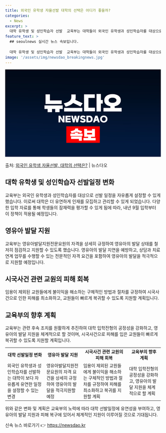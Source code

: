 ```yaml
---
title: 외국인 유학생 자율선발 대학의 선택은 어디가 좋을까?
categories:
  - News
excerpt: >
  대학 유학생 및 성인학습자 선발  교육부는 대학들이 외국인 유학생과 성인학습자를 대상으로 선발 일정을 자유롭…
feature_text: >
  ## seoulnews 실시간 뉴스 속보입니다.

  대학 유학생 및 성인학습자 선발  교육부는 대학들이 외국인 유학생과 성인학습자를 대상으로 선발 일정을 자유롭…
image: '/assets/img/newsdao_breakingnews.jpg'
---
```


![뉴스다오 속보](/assets/img/newsdao_breakingnews.jpg)

<p>출처: <a href="https://newsdao.kr/4560" rel="dofollow">외국인 유학생 자율선발, 대학의 선택은?</a> | 뉴스다오</p>

<h2 data-ke-size="size26">대학 유학생 및 성인학습자 선발일정 변화</h2>
<p data-ke-size="size16">교육부는 외국인 유학생과 성인학습자를 대상으로 선발 일정을 자유롭게 설정할 수 있게 했습니다. 이로써 대학은 더 유연하게 인재를 모집하고 관리할 수 있게 되었습니다. 다양한 입학 자료를 통해 학생들의 잠재력을 평가할 수 있게 됨에 따라, 내년 9월 입학부터 이 정책이 적용될 예정입니다.</p>

<h2 data-ke-size="size26">영유아 발달 지원</h2>
<p data-ke-size="size16">교육부는 영유아발달지원전문요원의 자격을 상세히 규정하여 영유아의 발달 상태를 철저히 점검하고 지원할 수 있도록 했습니다. 영유아의 발달 지연을 예방하고, 상담과 치료 연계 업무를 수행할 수 있는 전문적인 자격 요건을 포함하여 영유아의 발달을 적극적으로 지원할 예정입니다.</p>

<h2 data-ke-size="size26">시국사건 관련 교원의 피해 회복</h2>
<p data-ke-size="size16">임용이 제외된 교원들에게 불이익을 해소하는 구체적인 방법과 절차를 규정하여 시국사건으로 인한 피해를 최소화하고, 교원들이 빠르게 복귀할 수 있도록 지원할 계획입니다.</p>

<h2 data-ke-size="size26">교육부의 향후 계획</h2>
<p data-ke-size="size16">교육부는 관련 후속 조치를 원활하게 추진하여 대학 입학전형의 공정성을 강화하고, 영유아의 발달 지원을 체계적으로 할 것이며, 시국사건으로 피해를 입은 교원들이 빠르게 복귀할 수 있도록 지원할 계획입니다.</p>

<table>
  <tr>
    <td style="text-align: center; height: 17px;"><b>대학 선발일정 변화</b></td>
    <td style="text-align: center; height: 17px;"><b>영유아 발달 지원</b></td>
    <td style="text-align: center; height: 17px;"><b>시국사건 관련 교원의 피해 회복</b></td>
    <td style="text-align: center; height: 17px;"><b>교육부의 향후 계획</b></td>
  </tr>
  <tr>
    <td>외국인 유학생과 성인학습자를 선발하는 대학이 보다 자유롭게 유연한 일정을 설정할 수 있는 변경</td>
    <td>영유아발달지원전문요원의 자격 요건을 상세히 규정하여 영유아의 발달을 적극지원할 예정</td>
    <td>임용이 제외된 교원들에게 불이익을 해소하는 구체적인 방법과 절차를 규정하여 피해를 최소화하고 복귀를 지원할 계획</td>
    <td>대학 입학전형의 공정성을 강화하고, 영유아의 발달 지원을 체계적으로 할 계획</td>
  </tr>
</table>

<p data-ke-size="size16">위와 같은 변화 및 계획은 교육부의 노력에 따라 대학 선발일정에 유연성을 부여하고, 영유아의 발달 지원과 피해 복구에 있어서 체계적인 지원이 이루어질 것으로 기대됩니다.</p>

신속 뉴스 바로가기 👉 <a href="https://newsdao.kr" rel="dofollow">https://newsdao.kr</a>


